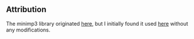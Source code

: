 ## Attribution
The minimp3 library originated [here](https://github.com/lieff/minimp3), but I initially found it used [here](https://github.com/atomic14/esp32-play-mp3-demo) without any modifications. 

